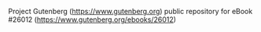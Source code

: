 Project Gutenberg (https://www.gutenberg.org) public repository for eBook #26012 (https://www.gutenberg.org/ebooks/26012)
